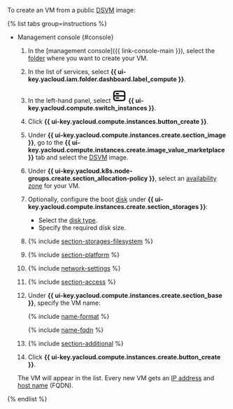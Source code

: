 To create an VM from a public [DSVM](/marketplace/products/f2e4v304qn35mhilnsbc) image:

{% list tabs group=instructions %}

- Management console {#console}

  1. In the [management console]({{ link-console-main }}), select the [folder](../../resource-manager/concepts/resources-hierarchy.md#folder) where you want to create your VM.
  1. In the list of services, select **{{ ui-key.yacloud.iam.folder.dashboard.label_compute }}**.
  1. In the left-hand panel, select ![image](../../_assets/console-icons/server.svg) **{{ ui-key.yacloud.compute.switch_instances }}**.
  1. Click **{{ ui-key.yacloud.compute.instances.button_create }}**.
  1. Under **{{ ui-key.yacloud.compute.instances.create.section_image }}**, go to the **{{ ui-key.yacloud.compute.instances.create.image_value_marketplace }}** tab and select the [DSVM](/marketplace/products/yc/dsvm) image.
  1. Under **{{ ui-key.yacloud.k8s.node-groups.create.section_allocation-policy }}**, select an [availability zone](../../overview/concepts/geo-scope.md) for your VM.
  1. Optionally, configure the boot [disk](../concepts/disk.md) under **{{ ui-key.yacloud.compute.instances.create.section_storages }}**:

      * Select the [disk type](../concepts/disk.md#disks_types).
      * Specify the required disk size.

  1. {% include [section-storages-filesystem](../../_includes/compute/create/section-storages-filesystem.md) %}
  1. {% include [section-platform](../../_includes/compute/create/section-platform.md) %}
  1. {% include [network-settings](../../_includes/compute/create/section-network.md) %}
  1. {% include [section-access](../../_includes/compute/create/section-access.md) %}
  1. Under **{{ ui-key.yacloud.compute.instances.create.section_base }}**, specify the VM name:

      {% include [name-format](../../_includes/name-format.md) %}

      {% include [name-fqdn](../../_includes/compute/name-fqdn.md) %}

  1. {% include [section-additional](../../_includes/compute/create/section-additional.md) %}
  1. Click **{{ ui-key.yacloud.compute.instances.create.button_create }}**.

  The VM will appear in the list. Every new VM gets an [IP address](../../vpc/concepts/address.md) and [host name](../../vpc/concepts/address.md#fqdn) (FQDN).

{% endlist %}
